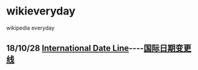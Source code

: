 # wikieveryday
wikipedia everyday

## 18/10/28 [International Date Line](https://en.wikipedia.org/wiki/International_Date_Line)----[国际日期变更线](https://zh.wikipedia.org/wiki/%E5%9B%BD%E9%99%85%E6%97%A5%E6%9C%9F%E5%8F%98%E6%9B%B4%E7%BA%BF)
